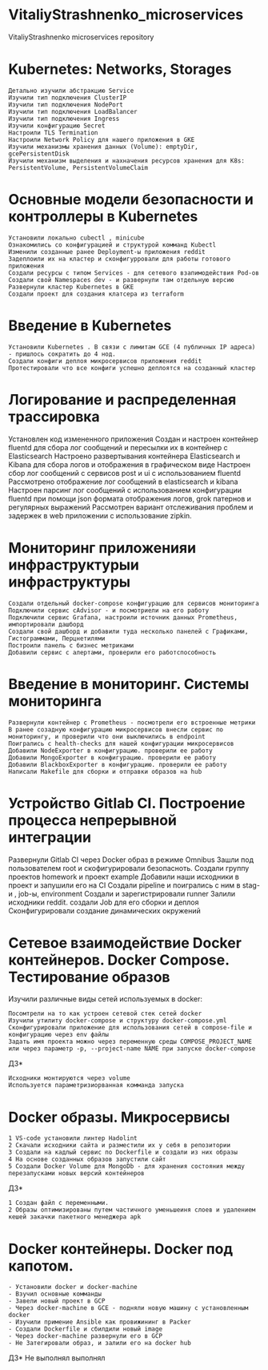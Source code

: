 
# VitaliyStrashnenko_microservices
VitaliyStrashnenko microservices repository

# Kubernetes: Networks, Storages

    Детально изучили абстракцию Service
    Изучили тип подключения ClusterIP
    Изучили тип подключения NodePort
    Изучили тип подключения LoadBalancer
    Изучили тип подключения Ingress
    Изучили конфигурацию Secret
    Настроили TLS Termination
    Настроили Network Policy для нашего приложения в GKE
    Изучили механизмы хранения данных (Volume): emptyDir, gcePersistentDisk
    Изучили механизм выделения и нахначения ресурсов хранения для K8s: PersistentVolume, PersistentVolumeClaim


# Основные модели безопасности и контроллеры в Kubernetes

    Установили локально cubectl , minicube
    Ознакомились со конфигурацией и структурой комманд Kubectl
    Изменили созданные ранее Deployment-ы приложения reddit
    Задеплоили их на кластер и сконфигурровали для работы готового приложения
    Создали ресурсы с типом Services - для сетевого взапимодействия Pod-ов
    Создали свой Namespaces dev - и развернули там отдельную версию
    Развернули кластер Kubernetes в GKE
    Создали проект для создания клатсера из terraform


# Введение в Kubernetes

    Установили Kubernetes . В связи с лимитам GCE (4 публичных IP адреса) - пришлось сократить до 4 нод. 
    Создали конфиги деплоя микросервисов приложения reddit
    Протестировали что все конфиги успешно деплоятся на созданный кластер


#  Логирование и распределенная трассировка
 Установлен код измененного приложения
 Создан и настроен контейнер fluentd для сбора лог сообщений и пересылки их в контейнер с Elasticsearch
 Настроено развертывания контейнера Elasticsearch и Kibana для сбора логов и отображения в графическом виде
 Настроен сбор лог сообщений с сервисов post и ui с использованием fluentd
 Рассмотрено отображение лог сообщений в elasticsearch и kibana
 Настроен парсинг лог сообщений с использованием конфигурации fluentd при помощи json формата отображения логов, grok патернов и регулярных выражений
 Рассмотрен вариант отслеживания проблем и задержек в web приложении с использование zipkin.

#  Мониторинг приложенияи инфраструктурыи инфраструктуры

    Создали отдельный docker-compose конфигурацию для сервисов мониторинга
    Подключили сервис cAdvisor - и посмотриели на его работу
    Подключили сервис Grafana, настроили источник данных Prometheus, импортировали дашборд
    Создали свой дашборд и добавили туда несколько панелей с Графиками, Гистограммами, Перцнетилями
    Построили панель с бизнес метриками
    Добавили сервис с алертами, проверили его работспособность


# Введение в мониторинг. Системы мониторинга

    Развернули контейнер с Prometheus - посмотрели его встроенные метрики
    В ранее созадную конфигурацию микросервисов внесли сервис по мониторингу, и проверили что они выключились в endpoint
    Поигрались с health-checks для нашей конфигурации микросервисов
    Добавили NodeExporter в конфигурацию. проверили ее работу
    Добавили MongoExporter в конфигурацию. проверили ее работу
    Добавили BlackboxExporter в конфигурацию. проверили ее работу
    Написали Makefile для сборки и отправки образов на hub


# Устройство Gitlab CI. Построение процесса непрерывной интеграции

 Развернули Gitlab CI  через Docker образ в режиме Omnibus
 Зашли под пользователем  root и скофигурировали  безопасноть.
 Создали группу проектов homework и проект example
 Добавили наши исходники в проект и запушили его на CI
 Создали pipeline и поигрались с ним в  stag-и , job-ы, environment
 Создали и зарегистрировали runner
 Залили исходники  reddit. создали Job для  его сборки и деплоя
 Сконфигурировали создание динамических окружений

# Сетевое взаимодействие Docker контейнеров. Docker Compose. Тестирование образов 

Изучили различные виды сетей используемых в docker:
    
    Посомтрели на то как устроен сетевой стек сетей docker
    Изучили утилиту docker-compose и структуру docker-compose.yml
    Сконфигурировали приложение для использования сетей в compose-file и конфигурацию через env файлы
    Задать имя проекта можно через переменную среды COMPOSE_PROJECT_NAME или через параметр -p, --project-name NAME при запуске docker-compose

ДЗ*

    Исходники монтируются через volume
    Используется параметризиорванная комманда запуска


# Docker образы. Микросервисы
    1 VS-code установили линтер Hadolint
    2 Скачали исходники сайта и разместили их у себя в репозитории
    3 Создали на кадлый сервис по Dockerfile и создали из них образы
    4 На основе созданных образов запустили сайт
    5 Создали Docker Volume для MongoDb - для хранения состояния между перезапусками новых версий контейнеров
    
ДЗ*

    1 Создан файл с переменными.
    2 Образы оптимизированы путем частичного уменьшеиня слоев и удалением кешей закачки пакетного менеджера apk


# Docker контейнеры. Docker под капотом.
    - Установили docker и docker-machine
    - Bзучил основные комманды
    - Завели новый проект в GCP
    - Через docker-machine в GCE - подняли новую машину с установленным docker
    - Изучили примение Ansible как провижининг в Packer
    - Создали Dockerfile и сбилдили новый image
    - Через docker-machine развернули его в GCP
    - Не Затегировали образ, и залили его на docker hub

ДЗ* Не выполнял выполнял
